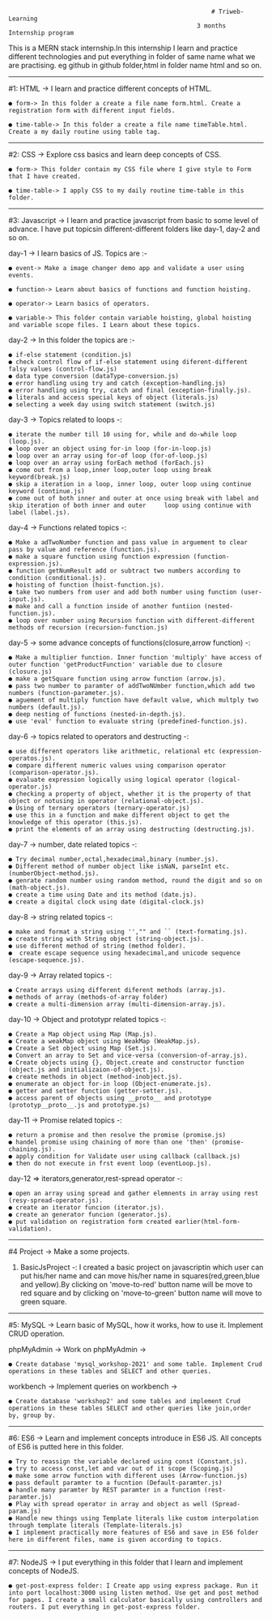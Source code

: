                                                             # Triweb-Learning
                                                        3 months Internship program

This is a MERN stack internship.In this internship I learn and practice different technologies and put everything in folder of same name what we are practising. eg github in github folder,html in folder name html and so on.

---

#1: HTML -> I learn and practice different concepts of HTML.

    ● form-> In this folder a create a file name form.html. Create a registration form with different input fields.

    ● time-table-> In this folder a create a file name timeTable.html. Create a my daily routine using table tag.

---

#2: CSS -> Explore css basics and learn deep concepts of CSS.

    ● form-> This folder contain my CSS file where I give style to Form that I have created.

    ● time-table-> I apply CSS to my daily routine time-table in this folder.

---

#3: Javascript -> I learn and practice javascript from basic to some level of advance. I have put topicsin different-different folders like day-1, day-2 and so on.

day-1 -> I learn basics of JS. Topics are :-

    ● event-> Make a image changer demo app and validate a user using events.

    ● function-> Learn about basics of functions and function hoisting.

    ● operator-> Learn basics of operators.

    ● variable-> This folder contain variable hoisting, global hoisting and variable scope files. I Learn about these topics.

day-2 -> In this folder the topics are :-

    ● if-else statement (condition.js)
    ● check control flow of if-else statement using diferent-different falsy values (control-flow.js)
    ● data type conversion (dataType-conversion.js)
    ● error handling using try and catch (exception-handling.js)
    ● error handling using try, catch and final (exception-finally.js).
    ● literals and access special keys of object (literals.js)
    ● selecting a week day using switch statement (switch.js)

day-3 -> Topics related to loops -:

    ● iterate the number till 10 using for, while and do-while loop (loop.js).
    ● loop over an object using for-in loop (for-in-loop.js)
    ● loop over an array using for-of loop (for-of-loop.js)
    ● loop over an array using forEach method (forEach.js)
    ● come out from a loop,inner loop,outer loop using break keyword(break.js)
    ● skip a iteration in a loop, inner loop, outer loop using continue keyword (continue.js)
    ● come out of both inner and outer at once using break with label and skip iteration of both inner and outer     loop using continue with label (label.js).

day-4 -> Functions related topics -:

    ● Make a adTwoNumber function and pass value in arguement to clear pass by value and reference (function.js).
    ● make a square function using function expression (function-expression.js).
    ● function getNumResult add or subtract two numbers according to condition (conditional.js).
    ● hoisting of function (hoist-function.js).
    ● take two numbers from user and add both number using function (user-input.js).
    ● make and call a function inside of another funtiion (nested-function.js).
    ● loop over number using Recursion function with different-different methods of recursion (recursion-function.js)

day-5 -> some advance concepts of functions(closure,arrow function) -:

    ● Make a multiplier function. Inner function 'multiply' have access of outer function 'getProductFunction' variable due to closure (closure.js)
    ● make a getSquare function using arrow function (arrow.js).
    ● pass two number to paramter of addTwoNUmber function,which add two numbers (function-parameter.js).
    ● aguement of multiply function have default value, which multply two numbers (default.js).
    ● deep nesting of functions (nested-in-depth.js).
    ● use 'eval' function to evaluate string (predefined-function.js).

day-6 -> topics related to operators and destructing -:

    ● use different operators like arithmetic, relational etc (expression-operatos.js).
    ● compare different numeric values using comparison operator (comparison-operator.js).
    ● evaluate expression logically using logical operator (logical-operator.js)
    ● checking a property of object, whether it is the property of that object or notusing in operator (relational-object.js).
    ● Using of ternary operators (ternary-operator.js)
    ● use this in a function and make different object to get the knowledge of this operator (this.js).
    ● print the elements of an array using destructing (destructing.js).

day-7 -> number, date related topics -:

    ● Try decimal number,octal,hexadecimal,binary (number.js).
    ● Different method of number object like isNaN, parseInt etc. (numberObject-method.js).
    ● genrate random number using random method, round the digit and so on (math-object.js).
    ● create a time using Date and its method (date.js).
    ● create a digital clock using date (digital-clock.js)

day-8 -> string related topics -:

    ● make and format a string using '',"" and `` (text-formating.js).
    ● create string with String object (string-object.js).
    ● use different method of string (method folder).
    ●  create escape sequence using hexadecimal,and unicode sequence (escape-sequence.js).

day-9 -> Array related topics -:

    ● Create arrays using different diferent methods (array.js).
    ● methods of array (methods-of-array folder)
    ● create a multi-dimension array (multi-dimension-array.js).

day-10 -> Object and prototypr related topics -:

    ● Create a Map object using Map (Map.js).
    ● Create a weakMap object using WeakMap (WeakMap.js).
    ● Create a Set object using Map (Set.js).
    ● Convert an array to Set and vice-versa (conversion-of-array.js).
    ● Create objects using {}, Object.create and constructor function (object.js and initializaion-of-object.js).
    ● create methods in object (method-inobject.js).
    ● enumerate an object for-in loop (Object-enumerate.js).
    ● getter and setter function (getter-setter.js).
    ● access parent of objects using __proto__ and prototype (prototyp__proto__.js and prototype.js)

day-11 -> Promise related topics -:

    ● return a promise and then resolve the promise (promise.js)
    ● handel promise using chaining of more than one 'then' (promise-chaining.js).
    ● apply condition for Validate user using callback (callback.js)
    ● then do not execute in frst event loop (eventLoop.js).

day-12 => iterators,generator,rest-spread operator -:

    ● open an array using spread and gather elemnents in array using rest (resy-spread-operator.js).
    ● create an iterator funcion (iterator.js).
    ● create an generator funcion (generator.js).
    ● put validation on registration form created earlier(html-form-validation).

---

#4 Project -> Make a some projects.

1. BasicJsProject -: I created a basic project on javascriptin which user can put his/her name and can move his/her name in squares(red,green,blue and yellow).By clicking on 'move-to-red' button name will be move to red square and by clicking on 'move-to-green' button name will move to green square.

---

#5: MySQL -> Learn basic of MySQL, how it works, how to use it. Implement CRUD operation.

phpMyAdmin -> Work on phpMyAdmin ->

    ● Create database 'mysql_workshop-2021' and some table. Implement Crud operations in these tables and SELECT and other queries.

workbench -> Implement queries on workbench ->

    ● Create database 'workshop2' and some tables and implement Crud operations in these tables SELECT and other queries like join,order by, group by.

---

#6: ES6 -> Learn and implement concepts introduce in ES6 JS. All concepts of ES6 is putted here in this folder.

    ● Try to reassign the variable declared using const (Constant.js).
    ● try to access const,let and var out of it scope (Scoping.js)
    ● make some arrow function with different uses (Arrow-function.js)
    ● pass default paramter to a fucntion (Default-paramter.js)
    ● handle many paramter by REST paramter in a function (rest-paramter.js)
    ● Play with spread operator in array and object as well (Spread-param.js)
    ● Handle new things using Template literals like custom interpolation through template literals (Template-literals.js)
    ● I implement practically more features of ES6 and save in ES6 folder here in different files, name is given according to topics.

---

#7: NodeJS -> I put everything in this folder that I learn and implement concepts of NodeJS.

    ● get-post-express folder: I Create app using express package. Run it into port localhost:3000 using listen method. Use get and post method for pages. I create a small calculator basically using controllers and routers. I put everything in get-post-express folder.
